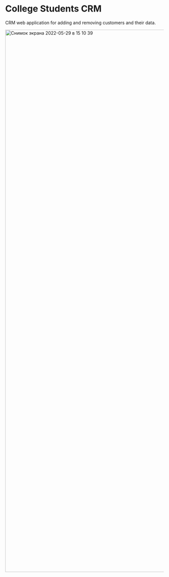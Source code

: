 # College Students CRM
CRM web application for adding and removing customers and their data.


<img width="1728" alt="Снимок экрана 2022-05-29 в 15 10 39" src="https://user-images.githubusercontent.com/85338339/170867538-60dd9645-87e0-4955-b579-2b83a47cdfee.png">
